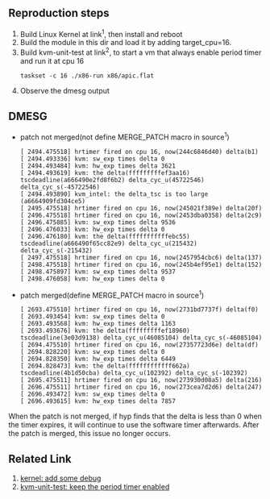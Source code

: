 
## Reproduction steps
1. Build Linux Kernel at link<sup>1</sup>, then install and reboot
2. Build the module in this dir and load it by adding target_cpu=16.
3. Build kvm-unit-test at link<sup>2</sup>, to start a vm that always enable
   period timer and run it at cpu 16
   ```
   taskset -c 16 ./x86-run x86/apic.flat
   ```
5. Observe the dmesg output

## DMESG

* patch not merged(not define MERGE_PATCH macro in source<sup>1</sup>)
  ```
  [ 2494.475518] hrtimer fired on cpu 16, now(244c6846d40) delta(b1)
  [ 2494.493336] kvm: sw_exp times delta 0
  [ 2494.493484] kvm: hw_exp times delta 3621
  [ 2494.493619] kvm: the delta(fffffffffef3aa16) tscdeadline(a666490e2fd8f6b2) delta_cyc_u(45722546) delta_cyc_s(-45722546)
  [ 2494.493890] kvm_intel: the delta_tsc is too large (a6664909fd304ce5)
  [ 2495.475518] hrtimer fired on cpu 16, now(245021f389e) delta(20f)
  [ 2496.475518] hrtimer fired on cpu 16, now(2453dba0358) delta(2c9)
  [ 2496.475885] kvm: sw_exp times delta 9536
  [ 2496.476033] kvm: hw_exp times delta 0
  [ 2496.476180] kvm: the delta(fffffffffffebc55) tscdeadline(a666490f65cc82e9) delta_cyc_u(215432) delta_cyc_s(-215432)
  [ 2497.475518] hrtimer fired on cpu 16, now(2457954cbc6) delta(137)
  [ 2498.475518] hrtimer fired on cpu 16, now(245b4ef95e1) delta(152)
  [ 2498.475897] kvm: sw_exp times delta 9537
  [ 2498.476058] kvm: hw_exp times delta 0
  ```
* patch merged(define MERGE_PATCH macro in source<sup>1</sup>)
   ```
   [ 2693.475510] hrtimer fired on cpu 16, now(2731bd7737f) delta(f0)
   [ 2693.493454] kvm: sw_exp times delta 0
   [ 2693.493568] kvm: hw_exp times delta 1163
   [ 2693.493676] kvm: the delta(fffffffffef18960) tscdeadline(3e03d9138) delta_cyc_u(46085104) delta_cyc_s(-46085104)
   [ 2694.475510] hrtimer fired on cpu 16, now(27357723d6e) delta(df)
   [ 2694.828220] kvm: sw_exp times delta 0
   [ 2694.828350] kvm: hw_exp times delta 6449
   [ 2694.828473] kvm: the delta(ffffffffffff662a) tscdeadline(4b1d50cba) delta_cyc_u(102392) delta_cyc_s(-102392)
   [ 2695.475511] hrtimer fired on cpu 16, now(273930d08a5) delta(216)
   [ 2696.475511] hrtimer fired on cpu 16, now(273cea7d2d6) delta(247)
   [ 2696.493472] kvm: sw_exp times delta 0
   [ 2696.493615] kvm: hw_exp times delta 7857
   ```

When the patch is not merged, if hyp finds that the delta is less than 0 when
the timer expires, it will continue to use the software timer afterwards. After
the patch is merged, this issue no longer occurs.

## Related Link
1. [kernel: add some debug](https://github.com/cai-fuqiang/linux/tree/fix_period_timer_add_deb)
2. [kvm-unit-test: keep the period timer enabled](https://github.com/cai-fuqiang/kvm-unit-tests/tree/loop_period_timer)
